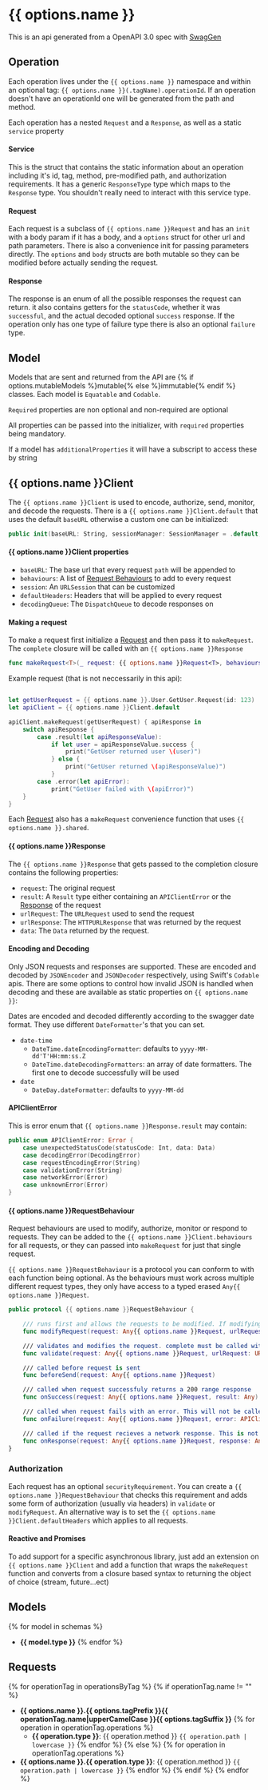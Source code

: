 # {{ options.name }}

This is an api generated from a OpenAPI 3.0 spec with [SwagGen](https://github.com/pace/SwagGen)

## Operation

Each operation lives under the `{{ options.name }}` namespace and within an optional tag: `{{ options.name }}(.tagName).operationId`. If an operation doesn't have an operationId one will be generated from the path and method.

Each operation has a nested `Request` and a `Response`, as well as a static `service` property

#### Service

This is the struct that contains the static information about an operation including it's id, tag, method, pre-modified path, and authorization requirements. It has a generic `ResponseType` type which maps to the `Response` type.
You shouldn't really need to interact with this service type.

#### Request

Each request is a subclass of `{{ options.name }}Request` and has an `init` with a body param if it has a body, and a `options` struct for other url and path parameters. There is also a convenience init for passing parameters directly.
The `options` and `body` structs are both mutable so they can be modified before actually sending the request.

#### Response

The response is an enum of all the possible responses the request can return. it also contains getters for the `statusCode`, whether it was `successful`, and the actual decoded optional `success` response. If the operation only has one type of failure type there is also an optional `failure` type.

## Model
Models that are sent and returned from the API are {% if options.mutableModels %}mutable{% else %}immutable{% endif %} classes. Each model is `Equatable` and `Codable`.

`Required` properties are non optional and non-required are optional

All properties can be passed into the initializer, with `required` properties being mandatory.

If a model has `additionalProperties` it will have a subscript to access these by string

## {{ options.name }}Client
The `{{ options.name }}Client` is used to encode, authorize, send, monitor, and decode the requests. There is a `{{ options.name }}Client.default` that uses the default `baseURL` otherwise a custom one can be initialized:

```swift
public init(baseURL: String, sessionManager: SessionManager = .default, defaultHeaders: [String: String] = [:], behaviours: [{{ options.name }}RequestBehaviour] = [])
```

#### {{ options.name }}Client properties

- `baseURL`: The base url that every request `path` will be appended to
- `behaviours`: A list of [Request Behaviours](#requestbehaviour) to add to every request
- `session`: An `URLSession` that can be customized
- `defaultHeaders`: Headers that will be applied to every request
- `decodingQueue`: The `DispatchQueue` to decode responses on

#### Making a request
To make a request first initialize a [Request](#request) and then pass it to `makeRequest`. The `complete` closure will be called with an `{{ options.name }}Response`

```swift
func makeRequest<T>(_ request: {{ options.name }}Request<T>, behaviours: [{{ options.name }}RequestBehaviour] = [], queue: DispatchQueue = DispatchQueue.main, complete: @escaping ({{ options.name }}Response<T>) -> Void) -> Request? {
```

Example request (that is not neccessarily in this api):

```swift

let getUserRequest = {{ options.name }}.User.GetUser.Request(id: 123)
let apiClient = {{ options.name }}Client.default

apiClient.makeRequest(getUserRequest) { apiResponse in
    switch apiResponse {
        case .result(let apiResponseValue):
        	if let user = apiResponseValue.success {
        		print("GetUser returned user \(user)")
        	} else {
        		print("GetUser returned \(apiResponseValue)")
        	}
        case .error(let apiError):
        	print("GetUser failed with \(apiError)")
    }
}
```

Each [Request](#request) also has a `makeRequest` convenience function that uses `{{ options.name }}.shared`.

#### {{ options.name }}Response
The `{{ options.name }}Response` that gets passed to the completion closure contains the following properties:

- `request`: The original request
- `result`: A `Result` type either containing an `APIClientError` or the [Response](#response) of the request
- `urlRequest`: The `URLRequest` used to send the request
- `urlResponse`: The `HTTPURLResponse` that was returned by the request
- `data`: The `Data` returned by the request.

#### Encoding and Decoding
Only JSON requests and responses are supported. These are encoded and decoded by `JSONEncoder` and `JSONDecoder` respectively, using Swift's `Codable` apis.
There are some options to control how invalid JSON is handled when decoding and these are available as static properties on `{{ options.name }}`:

Dates are encoded and decoded differently according to the swagger date format. They use different `DateFormatter`'s that you can set.
- `date-time`
    - `DateTime.dateEncodingFormatter`: defaults to `yyyy-MM-dd'T'HH:mm:ss.Z`
    - `DateTime.dateDecodingFormatters`: an array of date formatters. The first one to decode successfully will be used
- `date`
    - `DateDay.dateFormatter`: defaults to `yyyy-MM-dd`

#### APIClientError
This is error enum that `{{ options.name }}Response.result` may contain:

```swift
public enum APIClientError: Error {
    case unexpectedStatusCode(statusCode: Int, data: Data)
    case decodingError(DecodingError)
    case requestEncodingError(String)
    case validationError(String)
    case networkError(Error)
    case unknownError(Error)
}
```

#### {{ options.name }}RequestBehaviour
Request behaviours are used to modify, authorize, monitor or respond to requests. They can be added to the `{{ options.name }}Client.behaviours` for all requests, or they can passed into `makeRequest` for just that single request.

`{{ options.name }}RequestBehaviour` is a protocol you can conform to with each function being optional. As the behaviours must work across multiple different request types, they only have access to a typed erased `Any{{ options.name }}Request`.

```swift
public protocol {{ options.name }}RequestBehaviour {

    /// runs first and allows the requests to be modified. If modifying asynchronously use validate
    func modifyRequest(request: Any{{ options.name }}Request, urlRequest: URLRequest) -> URLRequest

    /// validates and modifies the request. complete must be called with either .success or .fail
    func validate(request: Any{{ options.name }}Request, urlRequest: URLRequest, complete: @escaping (RequestValidationResult) -> Void)

    /// called before request is sent
    func beforeSend(request: Any{{ options.name }}Request)

    /// called when request successfuly returns a 200 range response
    func onSuccess(request: Any{{ options.name }}Request, result: Any)

    /// called when request fails with an error. This will not be called if the request returns a known response even if the a status code is out of the 200 range
    func onFailure(request: Any{{ options.name }}Request, error: APIClientError)

    /// called if the request recieves a network response. This is not called if request fails validation or encoding
    func onResponse(request: Any{{ options.name }}Request, response: Any{{ options.name }}Response)
}
```

### Authorization
Each request has an optional `securityRequirement`. You can create a `{{ options.name }}RequestBehaviour` that checks this requirement and adds some form of authorization (usually via headers) in `validate` or `modifyRequest`. An alternative way is to set the `{{ options.name }}Client.defaultHeaders` which applies to all requests.

#### Reactive and Promises
To add support for a specific asynchronous library, just add an extension on `{{ options.name }}Client` and add a function that wraps the `makeRequest` function and converts from a closure based syntax to returning the object of choice (stream, future...ect)

## Models

{% for model in schemas %}
- **{{ model.type }}**
{% endfor %}

## Requests

{% for operationTag in operationsByTag %}
{% if operationTag.name != "" %}
- **{{ options.name }}.{{ options.tagPrefix }}{{ operationTag.name|upperCamelCase }}{{ options.tagSuffix }}**
	{% for operation in operationTag.operations %}
	- **{{ operation.type }}**: {{ operation.method }} `{{ operation.path | lowercase }}`
	{% endfor %}
{% else %}
{% for operation in operationTag.operations %}
- **{{ options.name }}.{{ operation.type }}**: {{ operation.method }} `{{ operation.path | lowercase }}`
{% endfor %}
{% endif %}
{% endfor %}
